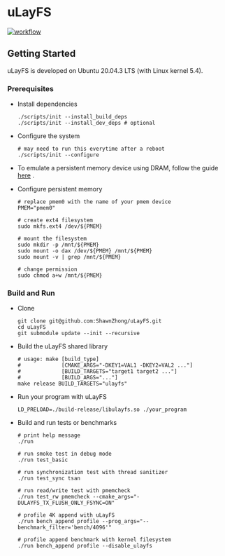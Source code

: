 # uLayFS

[![workflow](https://github.com/shawnzhong/uLayFS/actions/workflows/default.yml/badge.svg)](https://github.com/ShawnZhong/uLayFS/actions/workflows/default.yml)

## Getting Started

uLayFS is developed on Ubuntu 20.04.3 LTS (with Linux kernel 5.4).

### Prerequisites

- Install dependencies

    ```shell
    ./scripts/init --install_build_deps
    ./scripts/init --install_dev_deps # optional
    ```

- Configure the system

    ```shell
    # may need to run this everytime after a reboot
    ./scripts/init --configure
    ```

- To emulate a persistent memory device using DRAM, follow the
  guide [here](https://docs.pmem.io/persistent-memory/getting-started-guide/creating-development-environments/linux-environments/linux-memmap)
  .

- Configure persistent memory

    ```shell
    # replace pmem0 with the name of your pmem device
    PMEM="pmem0"
  
    # create ext4 filesystem
    sudo mkfs.ext4 /dev/${PMEM}
  
    # mount the filesystem
    sudo mkdir -p /mnt/${PMEM}
    sudo mount -o dax /dev/${PMEM} /mnt/${PMEM}
    sudo mount -v | grep /mnt/${PMEM}
  
    # change permission
    sudo chmod a+w /mnt/${PMEM}
    ```

### Build and Run

- Clone

  ```shell
  git clone git@github.com:ShawnZhong/uLayFS.git
  cd uLayFS
  git submodule update --init --recursive
  ```

- Build the uLayFS shared library
  ```shell
  # usage: make [build_type] 
  #             [CMAKE_ARGS="-DKEY1=VAL1 -DKEY2=VAL2 ..."] 
  #             [BUILD_TARGETS="target1 target2 ..."] 
  #             [BUILD_ARGS="..."]
  make release BUILD_TARGETS="ulayfs"
  ```

- Run your program with uLayFS

  ```shell
  LD_PRELOAD=./build-release/libulayfs.so ./your_program
  ```

- Build and run tests or benchmarks

  ```shell
  # print help message
  ./run
  
  # run smoke test in debug mode
  ./run test_basic
  
  # run synchronization test with thread sanitizer
  ./run test_sync tsan
  
  # run read/write test with pmemcheck
  ./run test_rw pmemcheck --cmake_args="-DULAYFS_TX_FLUSH_ONLY_FSYNC=ON"
  
  # profile 4K append with uLayFS
  ./run bench_append profile --prog_args="--benchmark_filter='bench/4096'"
  
  # profile append benchmark with kernel filesystem
  ./run bench_append profile --disable_ulayfs
  ```

